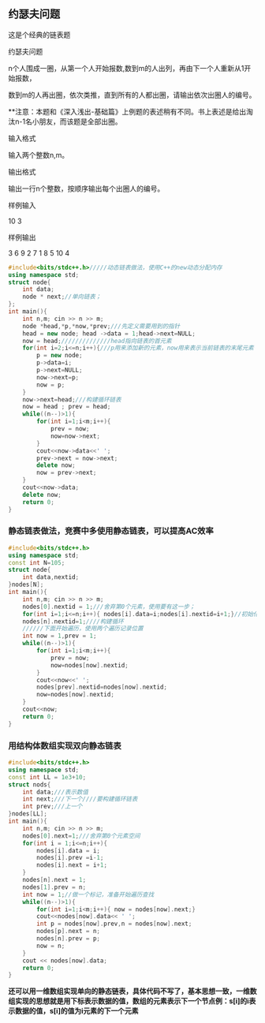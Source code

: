 ## 约瑟夫问题

这是个经典的链表题

约瑟夫问题

n个人围成一圈，从第一个人开始报数,数到m的人出列，再由下一个人重新从1开始报数，

数到m的人再出圈，依次类推，直到所有的人都出圈，请输出依次出圈人的编号。

**注意：本题和《深入浅出-基础篇》上例题的表述稍有不同。书上表述是给出淘汰n-1名小朋友，而该题是全部出圈。

输入格式

输入两个整数n,m。

输出格式

输出一行n个整数，按顺序输出每个出圈人的编号。



样例输入

10 3

样例输出

3 6 9 2 7 1 8 5 10 4

```c++
#include<bits/stdc++.h>/////动态链表做法，使用C++的new动态分配内存
using namespace std;
struct node{
    int data;
    node * next;//单向链表；
};
int main(){
    int n,m; cin >> n >> m;
    node *head,*p,*now,*prev;///先定义需要用到的指针
    head = new node; head ->data = 1;head->next=NULL;
    now = head;//////////////head指向链表的首元素
    for(int i=2;i<=n;i++){///p用来添加新的元素，now用来表示当前链表的末尾元素
        p = new node;
        p->data=i;
        p->next=NULL;
        now->next=p;
        now = p;
    }
    now->next=head;///构建循环链表
    now = head ; prev = head;
    while((n--)>1){
        for(int i=1;i<m;i++){
            prev = now;
            now=now->next;
        }
        cout<<now->data<<' ';
        prev->next = now->next;
        delete now;
        now = prev->next;
    }
    cout<<now->data;
    delete now;
    return 0;
}
```

### 静态链表做法，竞赛中多使用静态链表，可以提高AC效率

```c++
#include<bits/stdc++.h>
using namespace std;
const int N=105;
struct node{
    int data,nextid;
}nodes[N];
int main(){
    int n,m; cin >> n >> m;
    nodes[0].nextid = 1;///舍弃第0个元素，使用要有这一步；
    for(int i=1;i<=n;i++){ nodes[i].data=i;nodes[i].nextid=i+1;}//初始化一个循环链表
    nodes[n].nextid=1;////构建循环
    //////下面开始遍历，使用两个遍历记录位置
    int now = 1,prev = 1;
    while((n--)>1){
        for(int i=1;i<m;i++){
            prev = now;
            now=nodes[now].nextid;
        }
        cout<<now<<' ';
        nodes[prev].nextid=nodes[now].nextid;
        now=nodes[now].nextid;
    }
    cout<<now;
    return 0;
}
```

### 用结构体数组实现双向静态链表

```c++
#include<bits/stdc++.h>
using namespace std;
const int LL = 1e3+10;
struct nods{
    int data;///表示数值
    int next;///下一个////要构建循环链表
    int prev;///上一个
}nodes[LL];
int main(){
    int n,m; cin >> n >> m;
    nodes[0].next=1;///舍弃第0个元素空间
    for(int i = 1;i<=n;i++){
        nodes[i].data = i;
        nodes[i].prev =i-1;
        nodes[i].next = i+1;
    }
    nodes[n].next = 1;
    nodes[1].prev = n;
    int now = 1;//做一个标记，准备开始遍历查找
    while((n--)>1){
        for(int i=1;i<m;i++){ now = nodes[now].next;}
        cout<<nodes[now].data<< ' ';
        int p = nodes[now].prev,n = nodes[now].next;
        nodes[p].next = n;
        nodes[n].prev = p;
        now = n;
    }
    cout << nodes[now].data;
    return 0;
}
```

**还可以用一维数组实现单向的静态链表，具体代码不写了，基本思想一致，一维数组实现的思想就是用下标表示数据的值，数组的元素表示下一个节点例：s[i]的i表示数据的值，s[i]的值为i元素的下一个元素**

